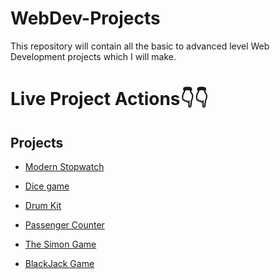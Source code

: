 # WebDev-Projects

This repository will contain all the basic to advanced level Web Development projects which I will make.

# Live Project Actions👇👇
## Projects

- <a href="https://modern-stopwatch-js.netlify.app/" alt="Stopwatch">Modern Stopwatch</a>

- <a href="https://diceegamejs.netlify.app/" alt="diceegame">Dice game</a>

- <a href="https://diceegamejs.netlify.app/" alt="diceegame">Drum Kit</a>

- <a href="https://passengercounts.netlify.app/" alt="Passenger Counter">Passenger Counter</a>

- <a href="https://thesimonsgame.netlify.app/" alt="https://thesimonsgame.netlify.app/">The Simon Game</a>

- <a href="https://blackjackgame-s.netlify.app/" alt="https://blackjackgame-s.netlify.app/">BlackJack Game</a>

